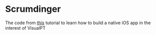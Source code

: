 # Scrumdinger

The code from [this](https://developer.apple.com/tutorials/app-dev-training/) tutorial to learn how to build a native iOS app in the interest of VisualPT
